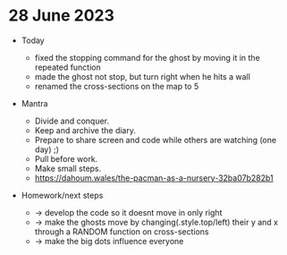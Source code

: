 # 28 June 2023

* Today
  * fixed the stopping command for the ghost by moving it in the repeated function
  * made the ghost not stop, but turn right when he hits a wall
  * renamed the cross-sections on the map to 5

* Mantra
  * Divide and conquer.
  * Keep and archive the diary.
  * Prepare to share screen and code while others are watching (one day) ;)
  * Pull before work.
  * Make small steps.
  * https://dahoum.wales/the-pacman-as-a-nursery-32ba07b282b1

* Homework/next steps
  * -> develop the code so it doesnt move in only right
  * -> make the ghosts move by changing(.style.top/left) their y and x through a RANDOM function on cross-sections 
  * -> make the big dots influence everyone